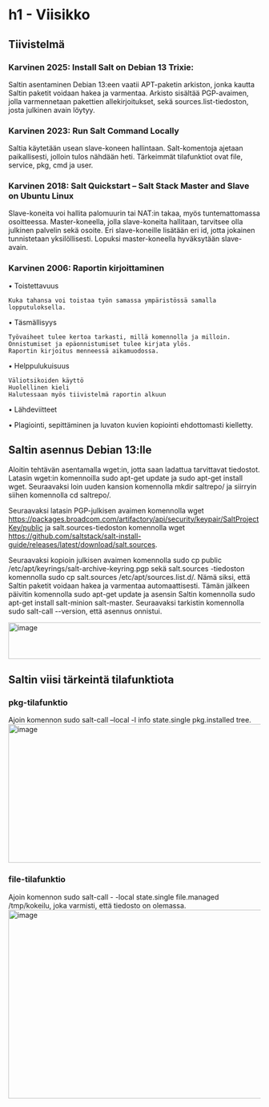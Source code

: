 # h1 - Viisikko


## Tiivistelmä
### Karvinen 2025: Install Salt on Debian 13 Trixie:

Saltin asentaminen Debian 13:een vaatii APT-paketin arkiston, jonka kautta Saltin paketit voidaan hakea ja varmentaa. Arkisto sisältää PGP-avaimen, jolla varmennetaan pakettien allekirjoitukset, sekä sources.list-tiedoston, josta julkinen avain löytyy.

###	Karvinen 2023: Run Salt Command Locally

Saltia käytetään usean slave-koneen hallintaan. Salt-komentoja ajetaan paikallisesti, jolloin tulos nähdään heti. Tärkeimmät tilafunktiot ovat file, service, pkg, cmd ja user. 

###	Karvinen 2018: Salt Quickstart – Salt Stack Master and Slave on Ubuntu Linux

Slave-koneita voi hallita palomuurin tai NAT:in takaa, myös tuntemattomassa osoitteessa. Master-koneella, jolla slave-koneita hallitaan, tarvitsee olla julkinen palvelin sekä osoite. Eri slave-koneille lisätään eri id, jotta jokainen tunnistetaan yksilöllisesti. Lopuksi master-koneella hyväksytään slave-avain.

###	Karvinen 2006: Raportin kirjoittaminen

•	Toistettavuus 

    Kuka tahansa voi toistaa työn samassa ympäristössä samalla lopputuloksella.

•	Täsmällisyys

	Työvaiheet tulee kertoa tarkasti, millä komennolla ja milloin. 
	Onnistumiset ja epäonnistumiset tulee kirjata ylös.
    Raportin kirjoitus menneessä aikamuodossa.

•	Helppulukuisuus

    Väliotsikoiden käyttö
    Huolellinen kieli
    Halutessaan myös tiivistelmä raportin alkuun

•	Lähdeviitteet

•	Plagiointi, sepittäminen ja luvaton kuvien kopiointi ehdottomasti kielletty.

## Saltin asennus Debian 13:lle

Aloitin tehtävän asentamalla wget:in, jotta saan ladattua tarvittavat tiedostot. Latasin wget:in komennoilla sudo apt-get update ja sudo apt-get install wget. Seuraavaksi loin uuden kansion komennolla mkdir saltrepo/ ja siirryin siihen komennolla cd saltrepo/.

Seuraavaksi latasin PGP-julkisen avaimen komennolla wget https://packages.broadcom.com/artifactory/api/security/keypair/SaltProjectKey/public ja salt.sources-tiedoston komennolla wget https://github.com/saltstack/salt-install-guide/releases/latest/download/salt.sources. 

Seuraavaksi kopioin julkisen avaimen komennolla sudo cp public /etc/apt/keyrings/salt-archive-keyring.pgp sekä salt.sources -tiedoston komennolla sudo cp salt.sources /etc/apt/sources.list.d/. Nämä siksi, että Saltin paketit voidaan hakea ja varmentaa automaattisesti.
Tämän jälkeen päivitin komennolla sudo apt-get update ja asensin Saltin komennolla sudo apt-get install salt-minion salt-master. Seuraavaksi tarkistin komennolla sudo salt-call --version, että asennus onnistui. 

<img width="608" height="73" alt="image" src="https://github.com/user-attachments/assets/7ec99b4f-dc8e-4a28-a55c-276724584c5d" />

## Saltin viisi tärkeintä tilafunktiota

### pkg-tilafunktio

Ajoin komennon sudo salt-call –local -l info state.single pkg.installed tree.
<img width="541" height="277" alt="image" src="https://github.com/user-attachments/assets/54ee41e7-fc1d-40c9-8912-8ee8adc2af98" />

### file-tilafunktio

Ajoin komennon sudo salt-call - -local state.single file.managed /tmp/kokeilu, joka varmisti, että tiedosto on olemassa. 
<img width="544" height="377" alt="image" src="https://github.com/user-attachments/assets/47bb9ea0-4836-4b05-acf2-bc269f51f71d" />












